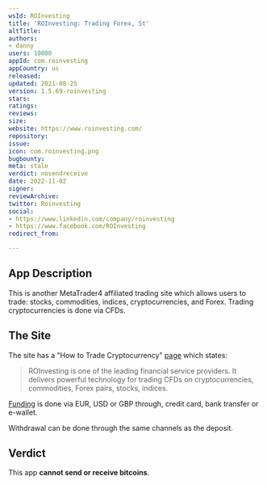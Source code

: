 ```yaml
---
wsId: ROInvesting
title: 'ROInvesting: Trading Forex, St'
altTitle: 
authors:
- danny
users: 10000
appId: com.roinvesting
appCountry: us
released: 
updated: 2021-08-25
version: 1.5.69-roinvesting
stars: 
ratings: 
reviews: 
size: 
website: https://www.roinvesting.com/
repository: 
issue: 
icon: com.roinvesting.png
bugbounty: 
meta: stale
verdict: nosendreceive
date: 2022-11-02
signer: 
reviewArchive: 
twitter: Roinvesting
social:
- https://www.linkedin.com/company/roinvesting
- https://www.facebook.com/ROInvesting
redirect_from: 

---
```


## App Description

This is another MetaTrader4 affiliated trading site which allows users to trade: stocks, commodities, indices, cryptocurrencies, and Forex. Trading cryptocurrencies is done via CFDs.

## The Site

The site has a "How to Trade Cryptocurrency" [page](https://www.roinvesting.com/en/crypto-articles/how-to-trade-cryptocurrency) which states:

> ROInvesting is one of the leading financial service providers. It delivers powerful technology for trading CFDs on cryptocurrencies, commodities, Forex pairs, stocks, indices.

[Funding](https://www.roinvesting.com/en/faq) is done via EUR, USD or GBP through, credit card, bank transfer or e-wallet.

Withdrawal can be done through the same channels as the deposit.

## Verdict

This app **cannot send or receive bitcoins**.
